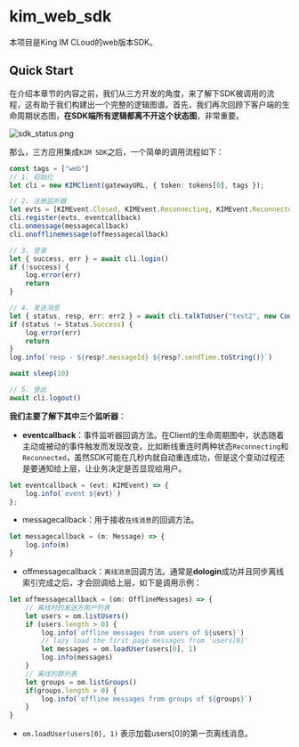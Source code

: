 # kim_web_sdk

本项目是King IM CLoud的web版本SDK。

## Quick Start

在介绍本章节的内容之前，我们从三方开发的角度，来了解下SDK被调用的流程，这有助于我们构建出一个完整的逻辑图谱。首先，我们再次回顾下客户端的生命周期状态图，**在SDK端所有逻辑都离不开这个状态图**，非常重要。

![sdk_status.png](https://p9-juejin.byteimg.com/tos-cn-i-k3u1fbpfcp/ec4ee25597564dd2b17c14dd61e60ef2~tplv-k3u1fbpfcp-watermark.image)

那么，三方应用集成`KIM SDK`之后，一个简单的调用流程如下：

```ts
const tags = ["web"]
// 1. 初始化
let cli = new KIMClient(gatewayURL, { token: tokens[0], tags });

// 2. 注册监听器
let evts = [KIMEvent.Closed, KIMEvent.Reconnecting, KIMEvent.Reconnected, KIMEvent.Kickout]
cli.register(evts, eventcallback)
cli.onmessage(messagecallback)
cli.onofflinemessage(offmessagecallback)

// 3. 登录
let { success, err } = await cli.login()
if (!success) {
    log.error(err)
    return
}

// 4. 发送消息
let { status, resp, err: err2 } = await cli.talkToUser("test2", new Content("hello"))
if (status != Status.Success) {
    log.error(err)
    return
}
log.info(`resp - ${resp?.messageId} ${resp?.sendTime.toString()}`)

await sleep(10)

// 5. 登出
await cli.logout()
```

**我们主要了解下其中三个监听器**：

- **eventcallback**：事件监听器回调方法。在Client的生命周期图中，状态随着主动或被动的事件触发而发现改变。比如断线重连时两种状态`Reconnecting`和`Reconnected`，虽然SDK可能在几秒内就自动重连成功，但是这个变动过程还是要通知给上层，让业务决定是否显现给用户。

```ts
let eventcallback = (evt: KIMEvent) => {
    log.info(`event ${evt}`)
};
```

- messagecallback：用于接收`在线消息`的回调方法。

```ts
let messagecallback = (m: Message) => {
    log.info(m)
}
```

- offmessagecallback：`离线消息`回调方法。通常是**dologin**成功并且同步离线索引完成之后，才会回调给上层，如下是调用示例：

```ts
let offmessagecallback = (om: OfflineMessages) => {
    // 离线时的发送方用户列表
    let users = om.listUsers()
    if (users.length > 0) {
        log.info(`offline messages from users of ${users}`)
        // lazy load the first page messages from 'users[0]'
        let messages = om.loadUser(users[0], 1)
        log.info(messages)
    }
    // 离线的群列表
    let groups = om.listGroups()
    if(groups.length > 0) {
        log.info(`offline messages from groups of ${groups}`)
    }
}
```

- `om.loadUser(users[0], 1)` 表示加载users[0]的第一页离线消息。


